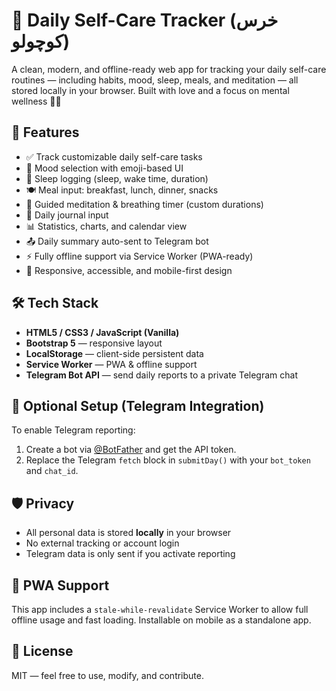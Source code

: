 # 🧘 Daily Self-Care Tracker (خرس کوچولو)

A clean, modern, and offline-ready web app for tracking your daily self-care routines — including habits, mood, sleep, meals, and meditation — all stored locally in your browser. Built with love and a focus on mental wellness 🐻💜

## 🌟 Features

- ✅ Track customizable daily self-care tasks  
- 💖 Mood selection with emoji-based UI  
- 🛌 Sleep logging (sleep, wake time, duration)  
- 🍽️ Meal input: breakfast, lunch, dinner, snacks  
- 🧘 Guided meditation & breathing timer (custom durations)  
- 📓 Daily journal input  
- 📊 Statistics, charts, and calendar view  
- 📤 Daily summary auto-sent to Telegram bot  
- ⚡ Fully offline support via Service Worker (PWA-ready)  
- 🎨 Responsive, accessible, and mobile-first design  

## 🛠️ Tech Stack

- **HTML5 / CSS3 / JavaScript (Vanilla)**
- **Bootstrap 5** — responsive layout
- **LocalStorage** — client-side persistent data
- **Service Worker** — PWA & offline support
- **Telegram Bot API** — send daily reports to a private Telegram chat

## 🧩 Optional Setup (Telegram Integration)

To enable Telegram reporting:

1. Create a bot via [@BotFather](https://t.me/BotFather) and get the API token.
2. Replace the Telegram `fetch` block in `submitDay()` with your `bot_token` and `chat_id`.

## 🛡 Privacy

- All personal data is stored **locally** in your browser
- No external tracking or account login
- Telegram data is only sent if you activate reporting

## 📱 PWA Support

This app includes a `stale-while-revalidate` Service Worker to allow full offline usage and fast loading. Installable on mobile as a standalone app.

## 📄 License

MIT — feel free to use, modify, and contribute.

